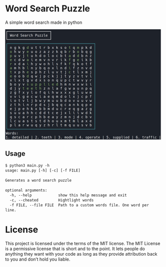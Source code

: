 # Word Search Puzzle
A simple word search made in python

![#demo](./demo.png)

## Usage

```
$ python3 main.py -h              
usage: main.py [-h] [-c] [-f FILE]

Generates a word search puzzle

optional arguments:
  -h, --help            show this help message and exit
  -c, --cheated         Hightlight words
  -f FILE, --file FILE  Path to a custom words file. One word per line.
```

# License
This project is licensed under the terms of the MIT license. The MIT License is a permissive license that is short and to the point. It lets people do anything they want with your code as long as they provide attribution back to you and don’t hold you liable.
